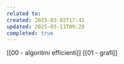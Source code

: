 ```yaml
---
related to: 
created: 2025-03-02T17:41
updated: 2025-03-11T09:28
completed: true
---
```

[[00 - algoritmi efficienti]]
[[01 - grafi]]
